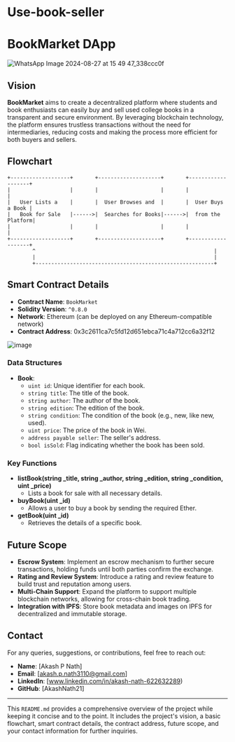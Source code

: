 # Use-book-seller

# BookMarket DApp
![WhatsApp Image 2024-08-27 at 15 49 47_338ccc0f](https://github.com/user-attachments/assets/dcc4769d-c93a-46fb-b765-f1aa8141ddc5)

## Vision
**BookMarket** aims to create a decentralized platform where students and book enthusiasts can easily buy and sell used college books in a transparent and secure environment. By leveraging blockchain technology, the platform ensures trustless transactions without the need for intermediaries, reducing costs and making the process more efficient for both buyers and sellers.

## Flowchart

```plaintext
+-------------------+       +--------------------+       +-------------------+
|                   |       |                    |       |                   |
|   User Lists a    |       |  User Browses and  |       |  User Buys a Book |
|   Book for Sale   |------>|  Searches for Books|------>|  from the Platform|
|                   |       |                    |       |                   |
+-------------------+       +--------------------+       +-------------------+
        ^                                                         |
        |                                                         |
        +---------------------------------------------------------+
```

## Smart Contract Details

- **Contract Name**: `BookMarket`
- **Solidity Version**: `^0.8.0`
- **Network**: Ethereum (can be deployed on any Ethereum-compatible network)
- **Contract Address**: 0x3c2611ca7c5fd12d651ebca71c4a712cc6a32f12

![image](https://github.com/user-attachments/assets/6f7f6111-ff8f-45a2-b9cc-4bdf1414fd11)



### Data Structures

- **Book**: 
  - `uint id`: Unique identifier for each book.
  - `string title`: The title of the book.
  - `string author`: The author of the book.
  - `string edition`: The edition of the book.
  - `string condition`: The condition of the book (e.g., new, like new, used).
  - `uint price`: The price of the book in Wei.
  - `address payable seller`: The seller's address.
  - `bool isSold`: Flag indicating whether the book has been sold.

### Key Functions

- **listBook(string _title, string _author, string _edition, string _condition, uint _price)**
  - Lists a book for sale with all necessary details.
- **buyBook(uint _id)**
  - Allows a user to buy a book by sending the required Ether.
- **getBook(uint _id)**
  - Retrieves the details of a specific book.

## Future Scope

- **Escrow System**: Implement an escrow mechanism to further secure transactions, holding funds until both parties confirm the exchange.
- **Rating and Review System**: Introduce a rating and review feature to build trust and reputation among users.
- **Multi-Chain Support**: Expand the platform to support multiple blockchain networks, allowing for cross-chain book trading.
- **Integration with IPFS**: Store book metadata and images on IPFS for decentralized and immutable storage.

## Contact

For any queries, suggestions, or contributions, feel free to reach out:

- **Name**: [Akash P Nath]
- **Email**: [akash.p.nath3110@gmail.com]
- **LinkedIn**: [www.linkedin.com/in/akash-nath-622632289)
- **GitHub**: [AkashNath21]

---

This `README.md` provides a comprehensive overview of the project while keeping it concise and to the point. It includes the project's vision, a basic flowchart, smart contract details, the contract address, future scope, and your contact information for further inquiries.
